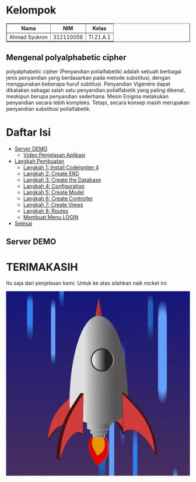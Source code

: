 # Kelompok
<body>
    <table border="1">
        <tr>
            <th>Nama</th>
            <th>NIM</th>
            <th>Kelas</th>
        </tr>
        <tr>
            <td>Ahmad Syukron</td>
            <td>312110056</td>
            <td>TI.21.A.1</td>
        </tr>
        <tr>
        </tr>
    </table>
</body>
 
## Mengenal polyalphabetic cipher
<p>polyalphabetic cipher (Penyandian polialfabetik) adalah sebuah berbagai jenis penyandian yang berdasarkan pada metode substitusi, dengan menggunakan beberapa huruf subtitusi. Penyandian Vigenère dapat dikatakan sebagai salah satu penyandian polialfabetik yang paling dikenal, meskipun berupa penyandian sederhana. Mesin Enigma melakukan penyandian secara lebih kompleks. Tetapi, secara konsep masih merupakan penyandian substitusi polialfabetik.</p>

# Daftar Isi

- [Server DEMO](#server-demo)
  - [Video Penjelasan Aplikasi](#video-penjelasan-aplikasi)
- [Langkah Pembuatan](#langkah-pembuatan)
  - [Langkah 1: Install Codeigniter 4](#langkah-1-instal-codeigniter-4)
  - [Langkah 2: Create ERD](#langkah-2-create-erd)
  - [Langkah 3: Create the Database](#langkah-3-create-the-database)
  - [Langkah 4: Configuration](#langkah-4-configuration)
  - [Langkah 5: Create Model](#langkah-5-create-model)
  - [Langkah 6: Create Controller](#langkah-6-create-controller)
  - [Langkah 7: Create Views](#langkah-7-create-views)
  - [Langkah 8: Routes](#langkah-8-routes)
  - [Membuat Menu LOGIN](#membuat-menu-login)
- [Selesai](#terimakasih)


##  Server DEMO


# TERIMAKASIH
Itu saja dari penjelasan kami. Untuk ke atas silahkan naik rocket ini:<P>
[![](asset/giphy.gif)](#daftar-isi)

